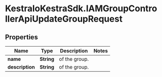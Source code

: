 # KestraIoKestraSdk.IAMGroupControllerApiUpdateGroupRequest

## Properties

Name | Type | Description | Notes
------------ | ------------- | ------------- | -------------
**name** | **String** | of the group. | 
**description** | **String** | of the group. | 


